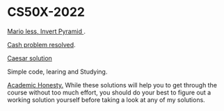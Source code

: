 # CS50X-2022

<a href="https://github.com/RolandGarcia/CS50X-2022/tree/main/Mario-less">Mario less, Invert Pyramid </a>.

<a href="https://github.com/RolandGarcia/CS50X-2022/tree/main/Cash%20">Cash problem resolved</a>.

<a href="https://github.com/RolandGarcia/CS50X-2022/tree/main/Caesar">Caesar solution</a>

Simple code, learing and Studying.

<a href="https://cs50.harvard.edu/x/2022/honesty/">Academic Honesty.</a> While these solutions will help you to get through the course without too much effort, you should do your best to figure out a working solution yourself before taking a look at any of my solutions. 


